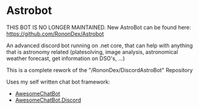 # Astrobot
THIS BOT IS NO LONGER MAINTAINED. New AstroBot can be found here: https://github.com/RononDex/Astrobot

An advanced discord bot running on .net core, that can help with anything that is astronomy related (platesolving, image analysis, astronomical weather forecast, get information on DSO's, ...)


This is a complete rework of the "/RononDex/DiscordAstroBot" Repository

Uses my self written chat bot framework:
 - [AwesomeChatBot](https://github.com/RononDex/AwesomeChatBot)
 - [AwesomeChatBot.Discord](https://github.com/RononDex/AwesomeChatBot.Discord)
